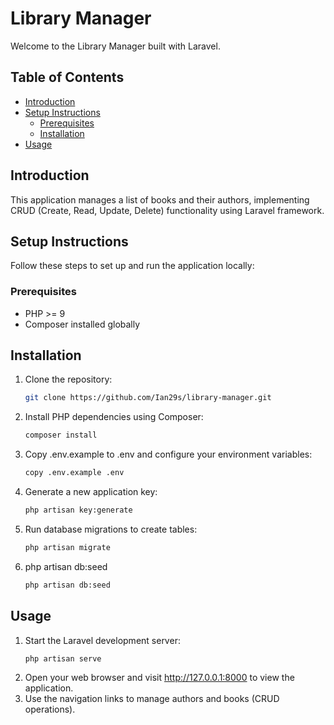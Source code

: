 # Library Manager

Welcome to the Library Manager built with Laravel.

## Table of Contents
- [Introduction](#introduction)
- [Setup Instructions](#setup-instructions)
  - [Prerequisites](#prerequisites)
  - [Installation](#installation)
- [Usage](#usage)

## Introduction

This application manages a list of books and their authors, implementing CRUD (Create, Read, Update, Delete) functionality using Laravel framework.

## Setup Instructions

Follow these steps to set up and run the application locally:

### Prerequisites
- PHP >= 9
- Composer installed globally

## Installation
1. Clone the repository:
   ```bash
   git clone https://github.com/Ian29s/library-manager.git

2. Install PHP dependencies using Composer:
    ```bash
    composer install
3. Copy .env.example to .env and configure your environment variables:
    ```bash  
    copy .env.example .env
4. Generate a new application key:
    ```bash
    php artisan key:generate
5. Run database migrations to create tables:
    ```bash
    php artisan migrate
6. php artisan db:seed
    ```bash
    php artisan db:seed

## Usage
1. Start the Laravel development server:
    ```bash
    php artisan serve
2. Open your web browser and visit http://127.0.0.1:8000 to view the application.
3. Use the navigation links to manage authors and books (CRUD operations).
    





